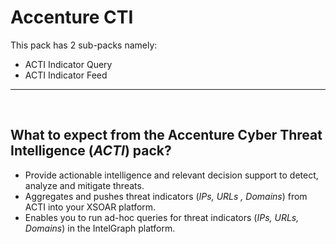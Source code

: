 # **Accenture CTI**
 
This pack has 2 sub-packs namely:
- ACTI Indicator Query
- ACTI Indicator Feed
_____

<p>&nbsp;</p>

## **What to expect from the Accenture Cyber Threat Intelligence (_ACTI_) pack?**
- Provide actionable intelligence and relevant decision support to detect, analyze and mitigate threats.
- Aggregates and pushes threat indicators (_IPs, URLs , Domains_) from ACTI into your XSOAR platform.
- Enables you to run ad-hoc queries for threat indicators (_IPs, URLs, Domains_) in the IntelGraph platform.